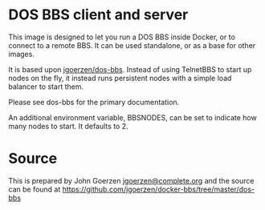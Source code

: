 # DOS BBS client and server

This image is designed to let you run a DOS BBS inside Docker, or to connect
to a remote BBS.  It can be used standalone, or as a base for other images.

It is based upon [jgoerzen/dos-bbs](https://github.com/jgoerzen/docker-bbs/tree/master/dos-bbs).  Instead of using TelnetBBS to start up nodes on the fly, it instead
runs persistent nodes with a simple load balancer to start them.

Please see dos-bbs for the primary documentation.

An additional environment variable, BBSNODES, can be set to indicate how many nodes to
start.  It defaults to 2.

# Source

This is prepared by John Goerzen <jgoerzen@complete.org> and the source
can be found at https://github.com/jgoerzen/docker-bbs/tree/master/dos-bbs
